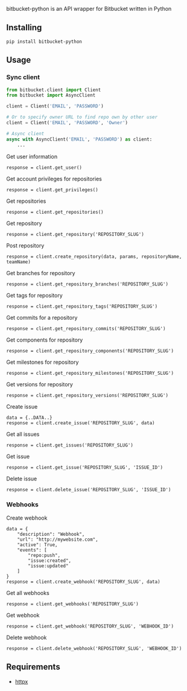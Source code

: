 bitbucket-python is an API wrapper for Bitbucket written in Python

## Installing
```
pip install bitbucket-python
```

## Usage

### Sync client

```python
from bitbucket.client import Client
from bitbucket import AsyncClient

client = Client('EMAIL', 'PASSWORD')

# Or to specify owner URL to find repo own by other user
client = Client('EMAIL', 'PASSWORD', 'Owner')

# Async client
async with AsyncClient('EMAIL', 'PASSWORD') as client:
    ...

```

Get user information
```
response = client.get_user()
```

Get account privileges for repositories
```
response = client.get_privileges()
```

Get repositories
```
response = client.get_repositories()
```

Get repository
```
response = client.get_repository('REPOSITORY_SLUG')
```

Post repository
```
response = client.create_repository(data, params, repositoryName, teamName)
```

Get branches for repository
```
response = client.get_repository_branches('REPOSITORY_SLUG')
```

Get tags for repository
```
response = client.get_repository_tags('REPOSITORY_SLUG')
```

Get commits for a repository
```
response = client.get_repository_commits('REPOSITORY_SLUG')
```

Get components for repository
```
response = client.get_repository_components('REPOSITORY_SLUG')
```

Get milestones for repository
```
response = client.get_repository_milestones('REPOSITORY_SLUG')
```

Get versions for repository
```
response = client.get_repository_versions('REPOSITORY_SLUG')
```

Create issue
```
data = {..DATA..}
response = client.create_issue('REPOSITORY_SLUG', data)
```

Get all issues
```
response = client.get_issues('REPOSITORY_SLUG')
```

Get issue
```
response = client.get_issue('REPOSITORY_SLUG', 'ISSUE_ID')
```

Delete issue
```
response = client.delete_issue('REPOSITORY_SLUG', 'ISSUE_ID')
```

### Webhooks

Create webhook
```
data = {
    "description": "Webhook",
    "url": "http://mywebsite.com",
    "active": True,
    "events": [
        "repo:push",
        "issue:created",
        "issue:updated"
    ]
}
response = client.create_webhook('REPOSITORY_SLUG', data)
```

Get all webhooks
```
response = client.get_webhooks('REPOSITORY_SLUG')
```

Get webhook
```
response = client.get_webhook('REPOSITORY_SLUG', 'WEBHOOK_ID')
```

Delete webhook
```
response = client.delete_webhook('REPOSITORY_SLUG', 'WEBHOOK_ID')
```

## Requirements

- [httpx](https://github.com/encode/httpx/)
